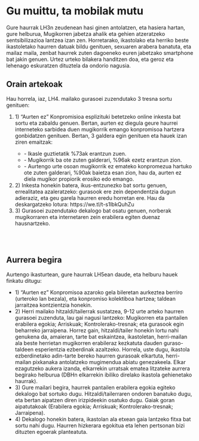 <h1> Gu muittu, ta mobilak mutu</h1>
<p>Gure haurrak LH3n zeudenean hasi ginen antolatzen, eta hasiera hartan, gure helburua, Mugikorren jabetza ahalik eta gehien atzeratzeko sentsibilizazioa lantzea izan zen. Horretarako, ikastolako eta herriko beste ikastoletako haurren datuak bildu genituen, sexuaren arabera banatuta, eta mailaz maila, zenbat haurrek zuten dagoeneko euren jabetzako smartphone bat jakin genuen. Urtez urteko bilakera handitzen doa, eta geroz eta lehenago eskuratzen dituztela da ondorio nagusia. </p>

<h2>Orain artekoak</h2>
</p>Hau horrela, iaz, LH4. mailako gurasoei zuzendutako 3 tresna sortu genituen:</p>
<ol>
  <li>1) “Aurten ez” Konpromisioa esplizituki betetzeko online inkesta bat sortu eta zabaldu genuen. Bertan, aurten ez diegula geure haurrei interneteko sarbidea duen mugikorrik emango konpromisoa hartzera gonbidatzen genituen. Bertan, 3 galdera egin genituen eta hauek izan ziren emaitzak:</li>
  <ul>
    <li>- Ikasle guztietatik %73ak erantzun zuen.</li>
        <li>- Mugikorrik ba ote zuten galderari, %96ak ezetz erantzun zion.</li>
        <li>- Aurtengo urte osoan mugikorrik ez emateko konpromezua hartuko ote zuten galderari, %90ak baietza esan zion, hau da, aurten ez diela mugikor propiorik erosiko edo emango.</li>
  </ul>
  <li>2) Inkesta honekin batera, ikus-entzunezko bat sortu genuen, errealitatea azaleratzeko: gurasook ere zein dependentzia dugun adieraziz, eta geu garela haurren eredu horretan ere. Hau da deskargatzeko lotura: https://we.tl/t-s1lbkQuhZu</li>
  <li>3) Gurasoei zuzendutako dekalogo bat osatu genuen, norberak mugikorraren eta internetaren zein erabilera egiten duenaz hausnartzeko.</li>
</ol>
<br/><br/>
<h2>Aurrera begira</h2>
<p>
Aurtengo ikasturtean, gure haurrak LH5ean daude, eta helburu hauek finkatu ditugu:</p>
<ul>
  <li>1) “Aurten ez” Konpromisoa azaroko gela bileretan aurkeztea berriro (urteroko lan bezala), eta konpromiso kolektiboa hartzea; taldean jarraitzea kontzientzia honekin. 
</li>
<li>
  2) Herri mailako hitzaldi/tailerrak sustatzea, 9-12 urte arteko haurren gurasoei zuzenduta, lau gai nagusi lantzeko: Mugikorren eta pantailen erabilera egokia; Arriskuak; Kontrolerako-tresnak; eta gurasook egin beharreko jarraipena. Horrez gain, hitzaldi/tailer honekin lortu nahi genukena da, amaieran, tarte bat eskaintzea, ikastoletan, herri-mailan ala beste herrietan mugikorren erabileraz kezkatuta dauden guraso-taldeen esperientzia ezberdinak azaltzeko. Horrela, uste dugu, ikastola ezberdinetako adin-tarte bereko haurren gurasoak elkartuta, herri-mailan pixkanaka antolatzeko mugimendua abiatu genezakeela. Elkar ezagutzeko aukera izanda, elkarrekin urratsak ematea litzateke aurrera begirako helburua (DBHn elkarrekin ibiliko direlako ikastola gehienetako haurrak). 
</li>
<li>
3) Gure mailari begira, haurrek pantailen erabilera egokia egiteko dekalogo bat sortuko dugu. Hitzaldi/tailerraren ondoren banatuko dugu, eta bertan aipatzen diren irizpideekin osatuko dugu. Gaiak goran aipatutakoak (Erabilera egokia; Arriskuak; Kontrolerako-tresnak; Jarraipena).
</li>
<li>
4) Dekalogo honekin batera, ikastolan ala etxean gaia lantzeko fitxa bat sortu nahi dugu. Haurren hizkerara egokitua eta lehen pertsonan bizi dituzten egoerak planteatuta.
</li>
</ul>
